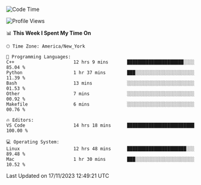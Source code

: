 <!--START_SECTION:waka-->
![Code Time](http://img.shields.io/badge/Code%20Time-610%20hrs%2021%20mins-blue)

![Profile Views](http://img.shields.io/badge/Profile%20Views-0-blue)

📊 **This Week I Spent My Time On** 

```text
🕑︎ Time Zone: America/New_York

💬 Programming Languages: 
C++                      12 hrs 9 mins       █████████████████████░░░░   85.04 % 
Python                   1 hr 37 mins        ███░░░░░░░░░░░░░░░░░░░░░░   11.39 % 
Bash                     13 mins             ░░░░░░░░░░░░░░░░░░░░░░░░░   01.53 % 
Other                    7 mins              ░░░░░░░░░░░░░░░░░░░░░░░░░   00.92 % 
Makefile                 6 mins              ░░░░░░░░░░░░░░░░░░░░░░░░░   00.76 % 

🔥 Editors: 
VS Code                  14 hrs 18 mins      █████████████████████████   100.00 % 

💻 Operating System: 
Linux                    12 hrs 48 mins      ██████████████████████░░░   89.48 % 
Mac                      1 hr 30 mins        ███░░░░░░░░░░░░░░░░░░░░░░   10.52 % 
```


 Last Updated on 17/11/2023 12:49:21 UTC
<!--END_SECTION:waka-->
